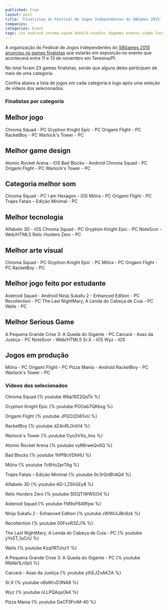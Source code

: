 ```yaml
---
published: true
layout: post
title: 'Finalistas do Festival de Jogos Independentes do SBGames 2015'
companies: ''
categories: Event
tags: ios android chroma-squad behold-studios sbgames evento video facebook
---
```

A organização do Festival de Jogos Independentes do <a href="http://www.sbgames.org/sbgames2015" target="_blank">SBGames 2015</a>
 <a href="https://www.facebook.com/photo.php?fbid=882614481814106" target="_blank">anunciou os games finalistas</a>
 que estarão em exposição no evento que acontecerá entre 11 e 13 de novembro em Teresina/PI.

No total foram 23 games finalistas, sendo que alguns deles participam de mais de uma categoria.

Confira abaixo a lista de jogos em cada categoria e logo após uma seleção de vídeos dos selecionados.

### Finalistas por categoria

## Melhor jogo
Chroma Squad - PC
Gryphon Knight Epic - PC
Origami Flight - PC
RacketBoy - PC
Warlock's Tower - PC

## Melhor game design
Atomic Rocket Arena - iOS
Bad Blocks - Android
Chroma Squad - PC
Origami Flight - PC
Warlock's Tower - PC

## Categoria melhor som
Chroma Squad - PC
I am Hexagon - iOS
Möira - PC
Origami Flight - PC
Trajes Fatais – Edição Minimal - PC

## Melhor tecnologia
Alfabeto 3D - iOS
Chroma Squad - PC
Gryphon Knight Epic - PC
NoteScor - Web/HTML5
Relic Hunters Zero - PC

## Melhor arte visual
Chroma Squad - PC
Gryphon Knight Epic - PC
Möira - PC
Origami Flight - PC
RacketBoy - PC

## Melhor jogo feito por estudante
Asteroid Squad - Android
Ninja Sukafu 2 - Enhanced Edition - PC
Recollection - PC
The Last NightMary, A Lenda do Cabeça de Cuia - PC
Wells - PC

## Melhor Serious Game
A Pequena Grande Crise 3: A Queda do Gigante - PC
Carcará - Asas da Justiça - PC
NoteScor - Web/HTML5
Sr.X - iOS
Wyz - iOS

## Jogos em produção
Möira - PC
Origami Flight - PC
Pizza Mania - Android
RacketBoy - PC
Warlock's Tower - PC

### Vídeos dos selecionados
Chroma Squad
{% youtube Wbp19Z2QaTk %}

Gryphon Knight Epic
{% youtube POOab7QKbsg %}

Origami Flight
{% youtube JPQO2Di61vU %}

RacketBoy
{% youtube dZ4nRLOoVI4 %}

Warlock's Tower
{% youtube Oyo3VXo_Ims %}

Atomic Rocket Arena
{% youtube vyR6rweQv6Q %}

Bad Blocks
{% youtube 1hPf6cVDhHU %}

Möira
{% youtube 7c6Ho2prTAg %}

Trajes Fatais – Edição Minimal
{% youtube 0c3rQnBhAQ4 %}

Alfabeto 3D
{% youtube AD-LZShGEy8 %}

Relic Hunters Zero
{% youtube SI5QTiWWGO4 %}

Asteroid Squad
{% youtube FM9xF649fpw %}

Ninja Sukafu 2 - Enhanced Edition
{% youtube cWWUiJBc6zk %}

Recollection
{% youtube 00FxxR3ZJ7k %}

The Last NightMary, A Lenda do Cabeça de Cuia - PC
{% youtube yYs5T_1uCrU %}

Wells
{% youtube Kzql1RTJnzY %}

A Pequena Grande Crise 3: A Queda do Gigante - PC
{% youtube RNAbi1Ln1p0 %}

Carcará - Asas da Justiça
{% youtube yXiEJZxAKZA %}

Sr.X
{% youtube o8sWrvD3NA8 %}

Wyz
{% youtube nLLPQAqsOk4 %}

Pizza Mania
{% youtube DaCF5FmM-40 %}